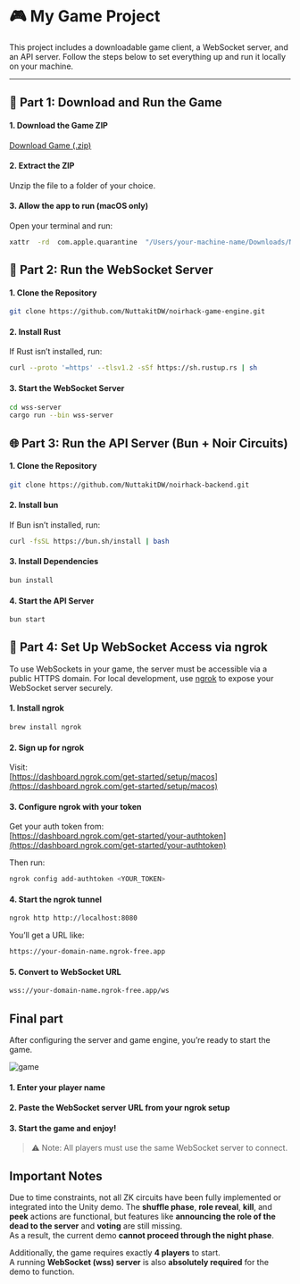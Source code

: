 # 🎮 My Game Project

This project includes a downloadable game client, a WebSocket server, and an API server. Follow the steps below to set everything up and run it locally on your machine.

---

## 📁 Part 1: Download and Run the Game

#### 1. Download the Game ZIP

[Download Game (.zip)](https://github.com/NuttakitDW/noirhack-game-engine/blob/main/Noir%20Werewolf.zip)

#### 2. Extract the ZIP

Unzip the file to a folder of your choice.

#### 3. Allow the app to run (macOS only)

Open your terminal and run:

```bash
xattr  -rd  com.apple.quarantine  "/Users/your-machine-name/Downloads/Noir WereWolf.app"
```

## 🔌 Part 2: Run the WebSocket Server

#### 1. Clone the Repository

```bash
git clone https://github.com/NuttakitDW/noirhack-game-engine.git
```

#### 2. Install Rust

If Rust isn’t installed, run:

```bash
curl --proto '=https' --tlsv1.2 -sSf https://sh.rustup.rs | sh
```

#### 3. Start the WebSocket Server

```bash
cd wss-server
cargo run --bin wss-server
```

## 🌐 Part 3: Run the API Server (Bun + Noir Circuits)

#### 1. Clone the Repository

```bash
git clone https://github.com/NuttakitDW/noirhack-backend.git
```

#### 2. Install bun

If Bun isn’t installed, run:

```bash
curl -fsSL https://bun.sh/install | bash
```

#### 3. Install Dependencies

```bash
bun install
```

#### 4. Start the API Server

```bash
bun start
```

## 🔧 Part 4: Set Up WebSocket Access via ngrok

To use WebSockets in your game, the server must be accessible via a public HTTPS domain. For local development, use [ngrok](https://ngrok.com/) to expose your WebSocket server securely.

#### 1. Install ngrok

```bash
brew install ngrok
```

#### 2. Sign up for ngrok

Visit:  
[https://dashboard.ngrok.com/get-started/setup/macos](https://dashboard.ngrok.com/get-started/setup/macos)

#### 3. Configure ngrok with your token

Get your auth token from:  
[https://dashboard.ngrok.com/get-started/your-authtoken](https://dashboard.ngrok.com/get-started/your-authtoken)

Then run:

```bash
ngrok config add-authtoken <YOUR_TOKEN>
```

#### 4. Start the ngrok tunnel

```bash
ngrok http http://localhost:8080
```

You’ll get a URL like:

```bash
https://your-domain-name.ngrok-free.app
```

#### 5. Convert to WebSocket URL

```bash
wss://your-domain-name.ngrok-free.app/ws
```

## Final part

After configuring the server and game engine, you’re ready to start the game.

![game](./game.png)

#### 1. Enter your player name

#### 2. Paste the WebSocket server URL from your ngrok setup

#### 3. Start the game and enjoy!

> ⚠️ Note: All players must use the same WebSocket server to connect.

## Important Notes

Due to time constraints, not all ZK circuits have been fully implemented or integrated into the Unity demo. The **shuffle phase**, **role reveal**, **kill**, and **peek** actions are functional, but features like **announcing the role of the dead to the server** and **voting** are still missing.  
As a result, the current demo **cannot proceed through the night phase**.

Additionally, the game requires exactly **4 players** to start.  
A running **WebSocket (wss) server** is also **absolutely required** for the demo to function.
